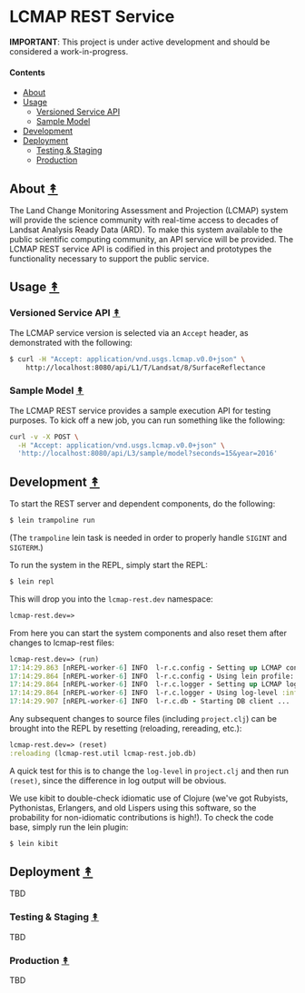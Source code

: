 # LCMAP REST Service

**IMPORTANT**: This project is under active development and should be
considered a work-in-progress.

#### Contents

* [About](#about-)
* [Usage](#usage-)
  * [Versioned Service API](#versioned-service-api-)
  * [Sample Model](#sample-model-)
* [Development](#development-)
* [Deployment](#deployment-)
  * [Testing & Staging](#testing--staging-)
  * [Production](#production-)


## About [&#x219F;](#contents)

The Land Change Monitoring Assessment and Projection (LCMAP) system will
provide the science community with real-time access to decades of Landsat
Analysis Ready Data (ARD). To make this system available to the public
scientific computing community, an API service will be provided. The
LCMAP REST service API is codified in this project and prototypes the
functionality necessary to support the public service.


## Usage [&#x219F;](#contents)


### Versioned Service API [&#x219F;](#contents)

The LCMAP service version is selected via an ``Accept`` header, as demonstrated
with the following:

```bash
$ curl -H "Accept: application/vnd.usgs.lcmap.v0.0+json" \
    http://localhost:8080/api/L1/T/Landsat/8/SurfaceReflectance
```


### Sample Model [&#x219F;](#contents)

The LCMAP REST service provides a sample execution API for testing purposes.
To kick off a new job, you can run something like the following:

```bash
curl -v -X POST \
  -H "Accept: application/vnd.usgs.lcmap.v0.0+json" \
  'http://localhost:8080/api/L3/sample/model?seconds=15&year=2016'
```


## Development [&#x219F;](#contents)

To start the REST server and dependent components, do the following:

```bash
$ lein trampoline run
```

(The ``trampoline`` lein task is needed in order to properly handle ``SIGINT``
and ``SIGTERM``.)


To run the system in the REPL, simply start the REPL:

```bash
$ lein repl
```

This will drop you into the ``lcmap-rest.dev`` namespace:
```clojure
lcmap-rest.dev=>
```

From here you can start the system components and also reset them after changes
to lcmap-rest files:

```clojure
lcmap-rest.dev=> (run)
17:14:29.863 [nREPL-worker-6] INFO  l-r.c.config - Setting up LCMAP configuration ...
17:14:29.864 [nREPL-worker-6] INFO  l-r.c.config - Using lein profile: dev
17:14:29.864 [nREPL-worker-6] INFO  l-r.c.logger - Setting up LCMAP logging ...
17:14:29.864 [nREPL-worker-6] INFO  l-r.c.logger - Using log-level :info
17:14:29.907 [nREPL-worker-6] INFO  l-r.c.db - Starting DB client ...
```

Any subsequent changes to source files (including ``project.clj``) can be
brought into the REPL by resetting (reloading, rereading, etc.):

```clojure
lcmap-rest.dev=> (reset)
:reloading (lcmap-rest.util lcmap-rest.job.db)
```

A quick test for this is to change the ``log-level`` in ``project.clj`` and
then run ``(reset)``, since the difference in log output will be obvious.

We use kibit to double-check idiomatic use of Clojure (we've got Rubyists,
Pythonistas, Erlangers, and old Lispers using this software, so the probability
for non-idiomatic contributions is high!). To check the code base, simply run
the lein plugin:

```bash
$ lein kibit
```


## Deployment [&#x219F;](#contents)

TBD


### Testing & Staging [&#x219F;](#contents)

TBD


### Production [&#x219F;](#contents)

TBD

